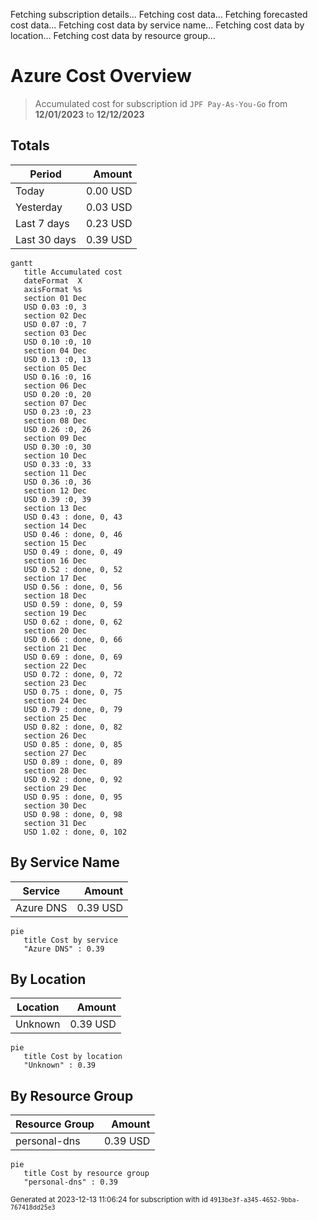 Fetching subscription details...
Fetching cost data...
Fetching forecasted cost data...
Fetching cost data by service name...
Fetching cost data by location...
Fetching cost data by resource group...
# Azure Cost Overview

> Accumulated cost for subscription id `JPF Pay-As-You-Go` from **12/01/2023** to **12/12/2023**

## Totals

|Period|Amount|
|---|---:|
|Today|0.00 USD|
|Yesterday|0.03 USD|
|Last 7 days|0.23 USD|
|Last 30 days|0.39 USD|

```mermaid
gantt
   title Accumulated cost
   dateFormat  X
   axisFormat %s
   section 01 Dec
   USD 0.03 :0, 3
   section 02 Dec
   USD 0.07 :0, 7
   section 03 Dec
   USD 0.10 :0, 10
   section 04 Dec
   USD 0.13 :0, 13
   section 05 Dec
   USD 0.16 :0, 16
   section 06 Dec
   USD 0.20 :0, 20
   section 07 Dec
   USD 0.23 :0, 23
   section 08 Dec
   USD 0.26 :0, 26
   section 09 Dec
   USD 0.30 :0, 30
   section 10 Dec
   USD 0.33 :0, 33
   section 11 Dec
   USD 0.36 :0, 36
   section 12 Dec
   USD 0.39 :0, 39
   section 13 Dec
   USD 0.43 : done, 0, 43
   section 14 Dec
   USD 0.46 : done, 0, 46
   section 15 Dec
   USD 0.49 : done, 0, 49
   section 16 Dec
   USD 0.52 : done, 0, 52
   section 17 Dec
   USD 0.56 : done, 0, 56
   section 18 Dec
   USD 0.59 : done, 0, 59
   section 19 Dec
   USD 0.62 : done, 0, 62
   section 20 Dec
   USD 0.66 : done, 0, 66
   section 21 Dec
   USD 0.69 : done, 0, 69
   section 22 Dec
   USD 0.72 : done, 0, 72
   section 23 Dec
   USD 0.75 : done, 0, 75
   section 24 Dec
   USD 0.79 : done, 0, 79
   section 25 Dec
   USD 0.82 : done, 0, 82
   section 26 Dec
   USD 0.85 : done, 0, 85
   section 27 Dec
   USD 0.89 : done, 0, 89
   section 28 Dec
   USD 0.92 : done, 0, 92
   section 29 Dec
   USD 0.95 : done, 0, 95
   section 30 Dec
   USD 0.98 : done, 0, 98
   section 31 Dec
   USD 1.02 : done, 0, 102
```

## By Service Name

|Service|Amount|
|---|---:|
|Azure DNS|0.39 USD|

```mermaid
pie
   title Cost by service
   "Azure DNS" : 0.39
```

## By Location

|Location|Amount|
|---|---:|
|Unknown|0.39 USD|

```mermaid
pie
   title Cost by location
   "Unknown" : 0.39
```

## By Resource Group

|Resource Group|Amount|
|---|---:|
|personal-dns|0.39 USD|

```mermaid
pie
   title Cost by resource group
   "personal-dns" : 0.39
```

<sup>Generated at 2023-12-13 11:06:24 for subscription with id `4913be3f-a345-4652-9bba-767418dd25e3`</sup>
